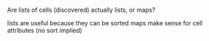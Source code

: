 Are lists of cells (discovered) actually lists, or maps?

lists are useful because they can be sorted
maps make sense for cell attributes (no sort implied)